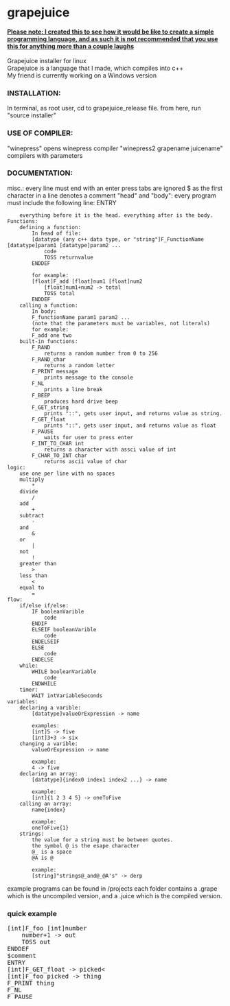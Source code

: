 # grapejuice
<b style="text-decoration: underline;">Please note: I created this to see how it would be like to create a simple programming language, and as such it is not recommended that you use this for anything more than a couple laughs</b><br/><br/>
Grapejuice installer for linux<br>
Grapejuice is a language that I made, which compiles into c++<br>
My friend is currently working on a Windows version<br>
<h3>INSTALLATION:</h3>
	In terminal, as root user, cd to grapejuice_release file.
	from here, run "source installer"
<h3>USE OF COMPILER:</h3>
	"winepress"
		opens winepress compiler
	"winepress2 grapename juicename"
		compilers with parameters
<h3>DOCUMENTATION:</h3>
	misc.:
		every line must end with an enter press
		tabs are ignored
		$ as the first character in a line denotes a comment
	"head" and "body":
		every program must include the following line:
		ENTRY
		
		everything before it is the head. everything after is the body.
	Functions:
		defining a function:
			In head of file:
			[datatype (any c++ data type, or "string"]F_FunctionName [datatype]param1 [datatype]param2 ...
				code
				TOSS returnvalue
			ENDDEF
			
			for example:
			[float]F_add [float]num1 [float]num2
				[float]num1+num2 -> total
				TOSS total
			ENDDEF
		calling a function:
			In body:
			F_functionName param1 param2 ...
			(note that the parameters must be variables, not literals)
			for example:
			F_add one two
		built-in functions:
			F_RAND
				returns a random number from 0 to 256
			F_RAND_char
				returns a random letter
			F_PRINT message
				prints message to the console
			F_NL
				prints a line break
			F_BEEP
				produces hard drive beep
			F_GET_string
				prints "::", gets user input, and returns value as string.
			F_GET_float
				prints "::", gets user input, and returns value as float
			F_PAUSE
				waits for user to press enter
			F_INT_TO_CHAR int
				returns a character with assci value of int
			F_CHAR_TO_INT char
				returns ascii value of char
	logic:
		use one per line with no spaces
		multiply
			*
		divide
			/
		add
			+
		subtract
			-
		and
			&
		or
			|
		not
			!
		greater than
			>
		less than
			<
		equal to
			=
	flow:
		if/else if/else:
			IF booleanVarible
				code
			ENDIF
			ELSEIF booleanVarible
				code
			ENDELSEIF
			ELSE
				code
			ENDELSE
		while:
			WHILE booleanVariable
				code
			ENDWHILE
		timer:
			WAIT intVariableSeconds
	variables:
		declaring a varible:
			[datatype]valueOrExpression -> name
			
			examples:
			[int]5 -> five
			[int]3+3 -> six
		changing a varible:
			valueOrExpression -> name
			
			example:
			4 -> five
		declaring an array:
			[datatype]{index0 index1 index2 ...} -> name
			
			example:
			[int]{1 2 3 4 5} -> oneToFive
		calling an array:
			name{index}
			
			example:
			oneToFive{1}
		strings:
			the value for a string must be between quotes.
			the symbol @ is the esape character
			@_ is a space
			@A is @
				
			example:
			[string]"strings@_and@_@A's" -> derp


example programs can be found in /projects
each folder contains a .grape which is the uncompiled version, and a .juice which is the compiled version.

<h3>quick example</h3>
<pre>
[int]F_foo [int]number
	number+1 -> out
	TOSS out
ENDDEF
$comment
ENTRY
[int]F_GET_float -> picked<
[int]F_foo picked -> thing
F_PRINT thing
F_NL
F_PAUSE
</pre>
